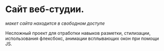 # Сайт веб-студии.
_макет сайта находится в свободном доступе_

Несложный проект для отработки навыков разметки, стилизации, использования флексбокс, анимации всплывающих окон при помощи JS.
